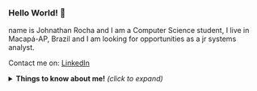 ### Hello World! 👋

<p>name is Johnathan Rocha and I am a Computer Science student, I live in Macapá-AP, Brazil and I am looking for opportunities as a jr systems analyst. </p>
<p>Contact me on: <a href="https://www.linkedin.com/in/johnathan-rocha-27574a191/">LinkedIn</a></p>

<details>
    <summary> <b>Things to know about me!</b> <i>(click to expand)</i> </summary>
    <br>
    - 🔭 &nbsp; I’m currently learning Flutter and Web Applications Development
    - 🤔 &nbsp; Exploring new technologies and developing software solutions and quick hacks.
    - 🎓 &nbsp; Studying Computer Science, computer programming and requirements analysis.
    - 💼 &nbsp; Requirements analysis.
    - 🌱 &nbsp; Enthusiast in mobile and web applications .
    - ✍️ &nbsp; Watching Anime, study and playing videogames as hobbies/side hustles.
    - ☕ &nbsp; I belive, a perfect cup of coffee can be the ultimate solution for any stress.

    <h3>🛠 Tech Stack</h3>

    - 💻 &nbsp; JavaScript | Dart | PHP | C#
    - 🌐 &nbsp; NodeJs | Flutter | HTML | CSS | JavaScript | Bootstrap | Laravel | .Net
    - 🛢 &nbsp; MySQL | Firebase | Xampp
    - 🔧 &nbsp; Android Studio | Postman | Visual Studio code | Chrome | Git
</details>



<!-- Here are some ideas to get you started:

- 🔭 I’m currently working on ...
- 🌱 I’m currently learning ...
- 👯 I’m looking to collaborate on ...
- 🤔 I’m looking for help with ...
- 💬 Ask me about ...
- 📫 How to reach me: ...
- 😄 Pronouns: ...
- ⚡ Fun fact: ...
-->
